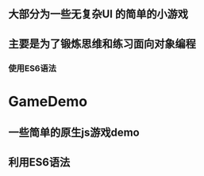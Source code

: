 
## 大部分为一些无复杂UI 的简单的小游戏



## 主要是为了锻炼思维和练习面向对象编程

### 使用ES6语法

# GameDemo

## 一些简单的原生js游戏demo

## 利用ES6语法